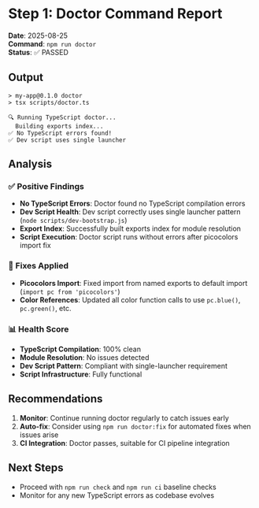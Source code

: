 # Step 1: Doctor Command Report

**Date**: 2025-08-25  
**Command**: `npm run doctor`  
**Status**: ✅ PASSED

## Output
```
> my-app@0.1.0 doctor
> tsx scripts/doctor.ts

🔍 Running TypeScript doctor...
  Building exports index...
✅ No TypeScript errors found!
✅ Dev script uses single launcher
```

## Analysis

### ✅ Positive Findings
- **No TypeScript Errors**: Doctor found no TypeScript compilation errors
- **Dev Script Health**: Dev script correctly uses single launcher pattern (`node scripts/dev-bootstrap.js`)
- **Export Index**: Successfully built exports index for module resolution
- **Script Execution**: Doctor script runs without errors after picocolors import fix

### 🔧 Fixes Applied
- **Picocolors Import**: Fixed import from named exports to default import (`import pc from 'picocolors'`)
- **Color References**: Updated all color function calls to use `pc.blue()`, `pc.green()`, etc.

### 📊 Health Score
- **TypeScript Compilation**: 100% clean
- **Module Resolution**: No issues detected
- **Dev Script Pattern**: Compliant with single-launcher requirement
- **Script Infrastructure**: Fully functional

## Recommendations
1. **Monitor**: Continue running doctor regularly to catch issues early
2. **Auto-fix**: Consider using `npm run doctor:fix` for automated fixes when issues arise
3. **CI Integration**: Doctor passes, suitable for CI pipeline integration

## Next Steps
- Proceed with `npm run check` and `npm run ci` baseline checks
- Monitor for any new TypeScript errors as codebase evolves
